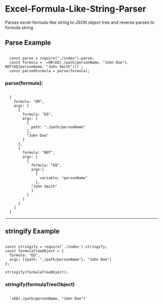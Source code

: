 # Excel-Formula-Like-String-Parser
Parses excel-formula-like string to JSON object tree and reverse parses to formula string

## Parse Example

```JS

  const parse = require("./index").parse;
  const formula = `=OR(EQ(./path/personName, "John Doe"), NOT(EQ(personName, "John Smith")))`;
  const parsedFormula = parse(formula);

```

### parse(formula):

```JS

  {
    formula: "OR",
    args: [
      {
        formula: "EQ", 
        args: [
          {
            path: "./path/personName"
          },
          "John Doe"
        ]
      },
      {
        formula: "NOT",
        args: [
          {
            formula: "EQ",
            args:[
              {
                variable: "personName"
              },
            "John Smith"
            ]
          }
        ]
      }
    ]
  }

```

------


## stringify Example

```JS

const stringify = require('./index').stringify;
const formulaTreeObject = {
  formula: "EQ",
  args: [{path: "./path/personName"}, "John Doe"]
};

stringify(formulaTreeObject);

```

### stringify(formulaTreeObject)

```JS

  '=EQ(./path/personName, "John Doe")'

```



